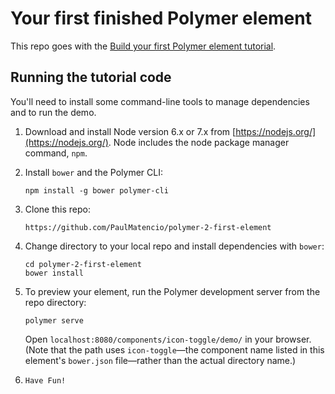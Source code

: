 # Your first finished Polymer element

This repo goes with the [Build your first Polymer element tutorial](https://www.polymer-project.org/2.0/start/first-element/intro).

## Running the tutorial code

You'll need to install some command-line tools to manage dependencies and to run the demo.

1.  Download and install Node version 6.x or 7.x from [https://nodejs.org/](https://nodejs.org/). Node includes the node package manager command, `npm`.

2.  Install `bower` and the Polymer CLI:

        npm install -g bower polymer-cli

3.  Clone this repo:

        https://github.com/PaulMatencio/polymer-2-first-element

4.  Change directory to your local repo and install dependencies with `bower`:

        cd polymer-2-first-element
        bower install

5.  To preview your element, run the Polymer development server from the repo directory:

        polymer serve

    Open `localhost:8080/components/icon-toggle/demo/` in your browser. (Note that the path uses `icon-toggle`—the
    component name listed in this element's `bower.json` file—rather than the actual directory name.)

6.  `Have Fun!`
